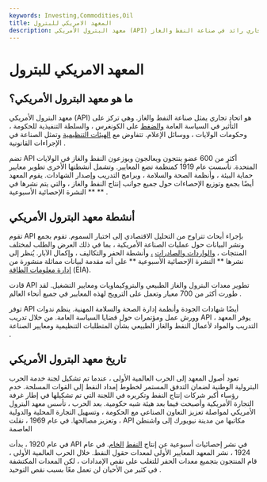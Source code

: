 ```yaml
---
keywords: Investing,Commodities,Oil
title: المعهد الامريكي للبترول
description: معهد البترول الأمريكي (API) هو اتحاد تجاري رائد في صناعة النفط والغاز.
---
```


# المعهد الامريكي للبترول
## ما هو معهد البترول الأمريكي؟

معهد البترول الأمريكي (API) هو اتحاد تجاري يمثل صناعة النفط والغاز. وهي تركز على التأثير في السياسة العامة [والضغط](/lobby) على الكونغرس ، والسلطة التنفيذية للحكومة ، وحكومات الولايات ، ووسائل الإعلام. تتفاوض مع [الهيئات التنظيمية](/federal-agencies) وتمثل الصناعة في الإجراءات القانونية .

تضم API أكثر من 600 عضو ينتجون ويعالجون ويوزعون النفط والغاز في الولايات المتحدة. تأسست عام 1919 كمنظمة تضع المعايير. وتشمل أنشطتها الأخرى تطوير معايير حماية البيئة ، وأنظمة الصحة والسلامة ، وبرامج التدريب وإصدار الشهادات. يقوم المعهد أيضًا بجمع وتوزيع الإحصاءات حول جميع جوانب إنتاج النفط والغاز ، والتي يتم نشرها في ** النشرة الإحصائية الأسبوعية ** .

## أنشطة معهد البترول الأمريكي

تقوم API بإجراء أبحاث تتراوح من التحليل الاقتصادي إلى اختبار السموم. تقوم بجمع ونشر البيانات حول عمليات الصناعة الأمريكية ، بما في ذلك العرض والطلب لمختلف المنتجات ، [والواردات والصادرات](/export) [،](/import) وأنشطة الحفر والتكاليف ، وإكمال الآبار. يُنظر إلى نشرها ** النشرة الإحصائية الأسبوعية ** على أنه مقدمة لبيانات مماثلة منشورة من [إدارة معلومات الطاقة](/energy-information-admin) (EIA).

قادت API تطوير معدات البترول والغاز الطبيعي والبتروكيماويات ومعايير التشغيل. لقد طورت أكثر من 700 معيار وتعمل على الترويج لهذه المعايير في جميع أنحاء العالم .

توفر API أيضًا شهادات الجودة وأنظمة إدارة الصحة والسلامة المهنية. ينظم ندوات وورش عمل ومؤتمرات حول قضايا السياسة العامة. من خلال تدريب API ، يوفر المعهد التدريب والمواد لأعمال النفط والغاز الطبيعي بشأن المتطلبات التنظيمية ومعايير الصناعة .

## تاريخ معهد البترول الأمريكي

تعود أصول المعهد إلى الحرب العالمية الأولى ، عندما تم تشكيل لجنة خدمة الحرب البترولية الوطنية لضمان التدفق المستمر لخطوط إمداد النفط إلى القوات المسلحة. خدم رؤساء أكبر شركات إنتاج النفط وتكريره في اللجنة التي تم تشكيلها في إطار غرفة التجارة الأمريكية وأصبحت فيما بعد هيئة شبه حكومية. بعد الحرب ، تأسس معهد البترول الأمريكي لمواصلة تعزيز التعاون الصناعي مع الحكومة ، وتسهيل التجارة المحلية والدولية ، وتعزيز مصالحها. في عام 1969 ، نقلت API مكاتبها من مدينة نيويورك إلى واشنطن العاصمة

في عام 1920 ، بدأت API في نشر إحصائيات أسبوعية عن إنتاج [النفط](/crude-oil) [الخام](/crude-oil). في عام 1924 ، نشر المعهد المعايير الأولى لمعدات حقول النفط. خلال الحرب العالمية الأولى ، قام المنتجون بتجميع معدات الحفر للتغلب على نقص الإمدادات ، لكن المعدات المكتشفة في كثير من الأحيان لن تعمل معًا بسبب نقص التوحيد .

